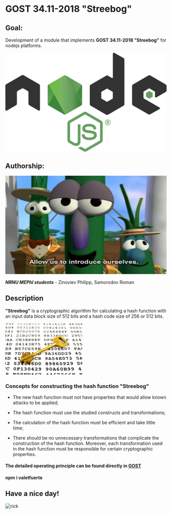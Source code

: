 # GOST 34.11-2018 "Streebog"

## Goal:

Development of a module that implements **GOST 34.11-2018 "Streebog"** for
nodejs platforms.

![Node](https://github.com/drevesina51/images/blob/main/Node.js_logo.svg)

## Authorship:

![introduse](https://github.com/drevesina51/images/blob/main/Screenshot_1.png)

***NRNU MEPhI students*** - Zinoviev Philipp, Samorodov Roman

## Description

**"Streebog"** is a cryptographic algorithm for calculating a hash function with an input data block size of 512 bits and a hash code size of 256 or 512 bits.

![encryption](https://github.com/drevesina51/images/blob/main/ea998544329ec16cb9434c929cd44f5f.jpg)

### Concepts for constructing the hash function "Streebog"

* The new hash function must not have properties that would allow known attacks to be applied;

* The hash function must use the studied constructs and transformations;

* The calculation of the hash function must be efficient and take little time;

* There should be no unnecessary transformations that complicate the construction of the hash function. Moreover, each transformation used in the hash function must be responsible for certain cryptographic properties.

#### **The detailed operating principle can be found directly in [GOST](https://github.com/drevesina51/images/blob/main/1200095035.pdf)** 
#### **npm i valetfuerte**
           
## Have a nice day!

![rick](https://github.com/drevesina51/images/blob/main/7b7F.gif)
